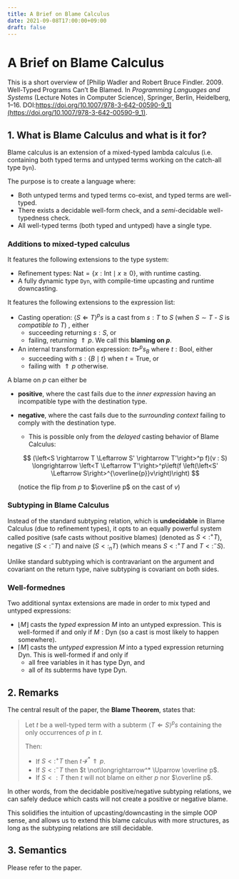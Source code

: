 ```yaml
---
title: A Brief on Blame Calculus
date: 2021-09-08T17:00:00+09:00
draft: false
---
```


# A Brief on Blame Calculus

This is a short overview of [Philip Wadler and Robert Bruce Findler. 2009. Well-Typed Programs Can’t Be Blamed. In *Programming Languages and Systems* (Lecture Notes in Computer Science), Springer, Berlin, Heidelberg, 1–16. DOI:https://doi.org/10.1007/978-3-642-00590-9_1](https://doi.org/10.1007/978-3-642-00590-9_1).

## 1. What is Blame Calculus and what is it for?

Blame calculus is an extension of a mixed-typed lambda calculus (i.e. containing both typed terms and untyped terms working on the catch-all type `Dyn`).

The purpose is to create a language where:

- Both untyped terms and typed terms co-exist, and typed terms are well-typed.
- There exists a decidable well-form check, and a *semi*-decidable well-typedness check.
- All well-typed terms (both typed and untyped) have a single type.

### Additions to mixed-typed calculus

It features the following extensions to the type system:

- Refinement types: $\text{Nat} = \{x : \text{Int} \mid x \ge 0\}$, with runtime casting.
- A fully dynamic type `Dyn`, with compile-time upcasting and runtime downcasting.

It features the following extensions to the expression list:

- Casting operation: $\left<S\Leftarrow T\right>^{p} s$ is a cast from $s: T$ to $S$ (when $S \sim T$ - $S$ is *compatible to* $T$) , either
  - succeeding returning $s: S$, or
  - failing, returning $\Uparrow p$. We call this __blaming on $p$__.
- An internal transformation expression: $t \triangleright^p s_B$ where $t: \text{Bool}$, either
  - succeeding with $s: \{B \mid t\}$ when $t = \text{True}$, or
  - failing with $\Uparrow p$ otherwise.

A blame on $p$ can either be 

- **positive**, where the cast fails due to the *inner expression* having an incompatible type with the destination type.

- **negative**, where the cast fails due to the *surrounding context* failing to comply with the destination type.

  - This is possible only from the *delayed* casting behavior of Blame Calculus:

  $$
  (\left<S \rightarrow T \Leftarrow S' \rightarrow T'\right>^p f)(v : S) 
  	\longrightarrow
  \left<T \Leftarrow T'\right>^p\left(f \left(\left<S' \Leftarrow S\right>^{\overline{p}}v\right)\right)
  $$

  (notice the flip from $p$ to $\overline p$ on the cast of $v$)

### Subtyping in Blame Calculus

Instead of the standard subtyping relation, which is **undecidable** in Blame Calculus (due to refinement types), it opts to an equally powerful system called positive (safe casts without positive blames) (denoted as $S <:^+ T$), negative ($S <:^- T$) and naive ($S <:_n T$) (which means $S <:^+ T$ and $T <:^- S$).

Unlike standard subtyping which is contravariant on the argument and covariant on the return type, naive subtyping is covariant on both sides.

### Well-formednes

Two additional syntax extensions are made in order to mix typed and untyped expressions:

- $\lfloor M \rfloor$ casts the *typed* expression $M$ into an untyped expression. This is well-formed if and only if $M : \text{Dyn}$ (so a cast is most likely to happen somewhere).
- $\lceil M \rceil$ casts the *untyped* expression $M$ into a typed expression returning $\text{Dyn}$. This is well-formed if and only if 
  - all free variables in it has type $\text{Dyn}$, and
  - all of its subterms have type $\text{Dyn}$.

## 2. Remarks

The central result of the paper, the **Blame Theorem**, states that:

> Let $t$ be a well-typed term with a subterm $\left<T \Leftarrow S\right>^p s$ containing the only occurrences of $p$ in $t$.
>
> Then:
>
> - If $S <:^+ T$ then $t \not\longrightarrow^* \Uparrow p$.
> - If $S <:^- T$ then $t \not\longrightarrow^* \Uparrow \overline p$.
> - If $S <: T$ then $t$ will not blame on either $p$ nor $\overline p$.

In other words, from the decidable positive/negative subtyping relations, we can safely deduce which casts will not create a positive or negative blame. 

This solidifies the intuition of upcasting/downcasting in the simple OOP sense, and allows us to extend this blame calculus with more structures, as long as the subtyping relations are still decidable.

## 3. Semantics

Please refer to the paper.